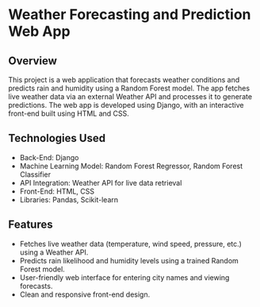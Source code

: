 # Weather Forecasting and Prediction Web App

## Overview
This project is a web application that forecasts weather conditions and predicts rain and humidity using a Random Forest model. The app fetches live weather data via an external Weather API and processes it to generate predictions. The web app is developed using Django, with an interactive front-end built using HTML and CSS.

## Technologies Used
- Back-End: Django
- Machine Learning Model: Random Forest Regressor, Random Forest Classifier
- API Integration: Weather API for live data retrieval
- Front-End: HTML, CSS
- Libraries: Pandas, Scikit-learn

## Features
- Fetches live weather data (temperature, wind speed, pressure, etc.) using a Weather API.
- Predicts rain likelihood and humidity levels using a trained Random Forest model.
- User-friendly web interface for entering city names and viewing forecasts.
- Clean and responsive front-end design.
